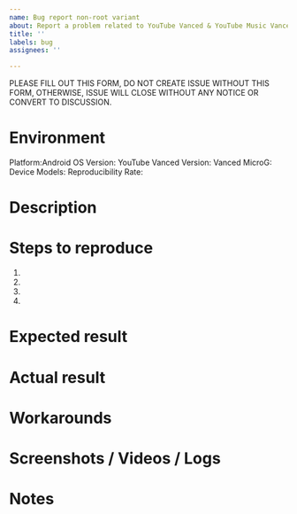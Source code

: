 ```yaml
---
name: Bug report non-root variant
about: Report a problem related to YouTube Vanced & YouTube Music Vanced non-root variant
title: ''
labels: bug
assignees: ''

---
```


PLEASE FILL OUT THIS FORM, DO NOT CREATE ISSUE WITHOUT THIS FORM, OTHERWISE, ISSUE WILL CLOSE WITHOUT ANY NOTICE OR CONVERT TO DISCUSSION.

Environment
===========
Platform:Android
OS Version:
YouTube Vanced Version:
Vanced MicroG:
Device Models:
Reproducibility Rate:

Description
===========


Steps to reproduce
==================
1.
2.
3.
4.


Expected result
===============


Actual result
=============


Workarounds
===========


Screenshots / Videos / Logs
===========================


Notes
=====

